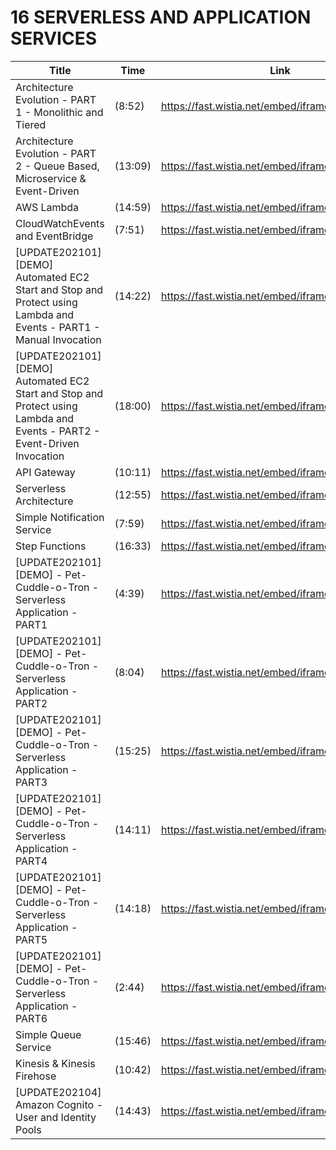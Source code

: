 # 16 SERVERLESS AND APPLICATION SERVICES

Title | Time | Link
---|---|---
Architecture Evolution - PART 1 - Monolithic and Tiered | (8:52) | https://fast.wistia.net/embed/iframe/cdd4z8ln11
Architecture Evolution - PART 2 - Queue Based, Microservice & Event-Driven | (13:09) | https://fast.wistia.net/embed/iframe/zqic8jxu41
AWS Lambda | (14:59) | https://fast.wistia.net/embed/iframe/e4d6k0f9co
CloudWatchEvents and EventBridge | (7:51) | https://fast.wistia.net/embed/iframe/f1d5ffgmcw
[UPDATE202101] [DEMO] Automated EC2 Start and Stop and Protect using Lambda and Events - PART1 - Manual Invocation | (14:22) | https://fast.wistia.net/embed/iframe/4qphzj9xme
[UPDATE202101] [DEMO] Automated EC2 Start and Stop and Protect using Lambda and Events - PART2 - Event-Driven Invocation | (18:00) | https://fast.wistia.net/embed/iframe/tqgjxkapdu
API Gateway | (10:11) | https://fast.wistia.net/embed/iframe/sefszh4db0
Serverless Architecture | (12:55) | https://fast.wistia.net/embed/iframe/tos4scrptn
Simple Notification Service | (7:59) | https://fast.wistia.net/embed/iframe/3f3wpmenwh
Step Functions | (16:33) | https://fast.wistia.net/embed/iframe/6eq5gdxqx9
[UPDATE202101] [DEMO] - Pet-Cuddle-o-Tron - Serverless Application - PART1 | (4:39) | https://fast.wistia.net/embed/iframe/jr7yg44q3z
[UPDATE202101][DEMO] - Pet-Cuddle-o-Tron - Serverless Application - PART2 | (8:04) | https://fast.wistia.net/embed/iframe/c5vj49qryl
[UPDATE202101][DEMO] - Pet-Cuddle-o-Tron - Serverless Application - PART3 | (15:25) | https://fast.wistia.net/embed/iframe/souvwkb59o
[UPDATE202101][DEMO] - Pet-Cuddle-o-Tron - Serverless Application - PART4 | (14:11) | https://fast.wistia.net/embed/iframe/u32uso0iuu
[UPDATE202101][DEMO] - Pet-Cuddle-o-Tron - Serverless Application - PART5 | (14:18) | https://fast.wistia.net/embed/iframe/p2k4e8w8t0
[UPDATE202101][DEMO] - Pet-Cuddle-o-Tron - Serverless Application - PART6 | (2:44) | https://fast.wistia.net/embed/iframe/3o7xhk3b3y
Simple Queue Service | (15:46) | https://fast.wistia.net/embed/iframe/26k6bvc3rz
Kinesis & Kinesis Firehose | (10:42) | https://fast.wistia.net/embed/iframe/sqweejrfi4
[UPDATE202104] Amazon Cognito - User and Identity Pools | (14:43) | https://fast.wistia.net/embed/iframe/a8vi0e4eda
